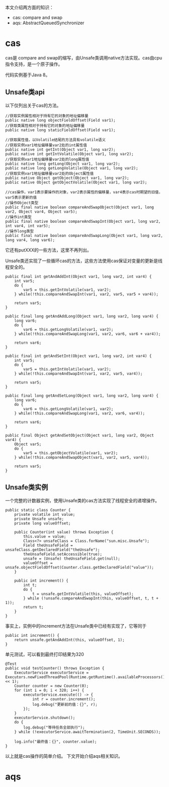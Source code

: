 本文介绍两方面的知识：
* cas: compare and swap
* aqs: AbstractQueuedSynchronizer
# cas

cas是 compare and swap的缩写，由Unsafe类调用native方法实现。cas由cpu指令支持，是一个原子操作。

代码实例基于Java 8。

## Unsafe类api

以下仅列出关于cas的方法。

    //获取实例属性相对于持有它的对象的地址偏移量
    public native long objectFieldOffset(Field var1);
    //获取类属性相对于持有它的对象的地址偏移量
    public native long staticFieldOffset(Field var1);
    
    //获取属性值，以Volatile结尾的方法具有volatile语义
    //获取实例var1地址偏移量var2处的int属性值
    public native int getInt(Object var1, long var2);
    public native int getIntVolatile(Object var1, long var2);
    //获取实例var1地址偏移量var2处的long属性值
    public native long getLong(Object var1, long var2);
    public native long getLongVolatile(Object var1, long var2);
    //获取实例var1地址偏移量var2处的Object属性值
    public native Object getObject(Object var1, long var2);
    public native Object getObjectVolatile(Object var1, long var2);
    
    //cas操作，var1表示要操作的对象，var2表示属性的偏移量，var4表示cas时期望的旧值，var5表示更新的值
    //操作Object类型
    public final native boolean compareAndSwapObject(Object var1, long var2, Object var4, Object var5);
    //操作int类型
    public final native boolean compareAndSwapInt(Object var1, long var2, int var4, int var5);
    //操作long类型
    public final native boolean compareAndSwapLong(Object var1, long var2, long var4, long var6);

它还有putXXX的一些方法，这里不再列出。

Unsafe类还实现了一些循环cas的方法，这些方法使用cas保证对变量的更新是线程安全的。

    public final int getAndAddInt(Object var1, long var2, int var4) {
        int var5;
        do {
            var5 = this.getIntVolatile(var1, var2);
        } while(!this.compareAndSwapInt(var1, var2, var5, var5 + var4));

        return var5;
    }

    public final long getAndAddLong(Object var1, long var2, long var4) {
        long var6;
        do {
            var6 = this.getLongVolatile(var1, var2);
        } while(!this.compareAndSwapLong(var1, var2, var6, var6 + var4));

        return var6;
    }

    public final int getAndSetInt(Object var1, long var2, int var4) {
        int var5;
        do {
            var5 = this.getIntVolatile(var1, var2);
        } while(!this.compareAndSwapInt(var1, var2, var5, var4));

        return var5;
    }

    public final long getAndSetLong(Object var1, long var2, long var4) {
        long var6;
        do {
            var6 = this.getLongVolatile(var1, var2);
        } while(!this.compareAndSwapLong(var1, var2, var6, var4));

        return var6;
    }

    public final Object getAndSetObject(Object var1, long var2, Object var4) {
        Object var5;
        do {
            var5 = this.getObjectVolatile(var1, var2);
        } while(!this.compareAndSwapObject(var1, var2, var5, var4));

        return var5;
    }

## Unsafe类实例

一个完整的计数器实例，使用Unsafe类的cas方法实现了线程安全的递增操作。

    public static class Counter {
        private volatile int value;
        private Unsafe unsafe;
        private long valueOffset;

        public Counter(int value) throws Exception {
            this.value = value;
            Class<?> unsafeClass = Class.forName("sun.misc.Unsafe");
            Field theUnsafeField = unsafeClass.getDeclaredField("theUnsafe");
            theUnsafeField.setAccessible(true);
            unsafe = (Unsafe) theUnsafeField.get(null);
            valueOffset = unsafe.objectFieldOffset(Counter.class.getDeclaredField("value"));
        }

        public int increment() {
            int t;
            do {
                t = unsafe.getIntVolatile(this, valueOffset);
            } while (!unsafe.compareAndSwapInt(this, valueOffset, t, t + 1));
            return t;
        }
    }    

事实上，实例中的increment方法在Unsafe类中已经有实现了，它等同于

    public int increment() {
        return unsafe.getAndAddInt(this, valueOffset, 1);
    }
    
单元测试，可以看到最终打印结果为320

    @Test
    public void testCounter() throws Exception {
        ExecutorService executorService = Executors.newFixedThreadPool(Runtime.getRuntime().availableProcessors() << 1);
        Counter counter = new Counter(0);
        for (int i = 0; i < 320; i++) {
            executorService.execute(() -> {
                int r = counter.increment();
                log.debug("更新前的值：{}", r);
            });
        }
        executorService.shutdown();
        do {
            log.debug("等待任务全部执行");
        } while (!executorService.awaitTermination(2, TimeUnit.SECONDS));

        log.info("最终值：{}", counter.value);
    }

以上就是cas操作的简单介绍。
下文开始介绍aqs相关知识。

# aqs